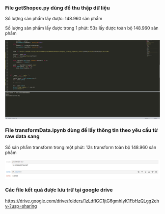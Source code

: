 ### File getShopee.py dùng để thu thập dữ liệu

Số lượng sản phẩm lấy được: 148.960 sản phẩm

Số lượng sản phẩm lấy được trong 1 phút: 53s lấy được toàn bộ 148.960 sản phẩm

![alt text](https://github.com/khoaihust/shpData/blob/main/runningTime.png)

### File transformData.ipynb dùng để lấy thông tin theo yêu cầu từ raw data sang

Số sản phẩm transform trong một phút: 12s transform toàn bộ 148.960 sản phẩm

![alt text](https://github.com/khoaihust/shpData/blob/main/transformData.png)

### Các file kết quả được lưu trữ tại google drive

https://drive.google.com/drive/folders/1zLdfIGC1jtG6gmhIyK1FbHzQLgg2ehv-?usp=sharing
